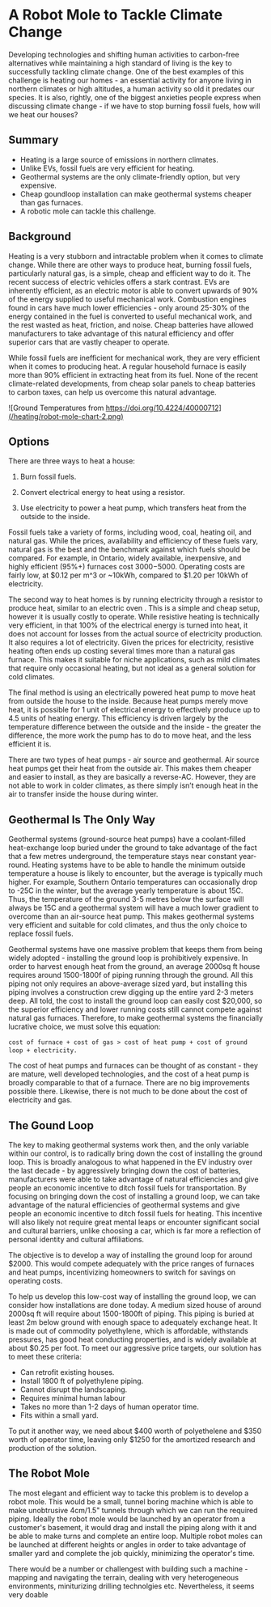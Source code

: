 # A Robot Mole to Tackle Climate Change


Developing technologies and shifting human activities to carbon-free alternatives while maintaining a high standard of living is the key to successfully tackling climate change. One of the best examples of this challenge is heating our homes - an essential activity for anyone living in northern climates or high altitudes, a human activity so old it predates our species. It is also, rightly, one of the biggest anxieties people express when discussing climate change - if we have to stop burning fossil fuels, how will we heat our houses?



## Summary

* Heating is a large source of emissions in northern climates.
* Unlike EVs, fossil fuels are very efficient for heating.
* Geothermal systems are the only climate-friendly option, but very expensive.
* Cheap goundloop installation can make geothermal systems cheaper than gas furnaces.
* A robotic mole can tackle this challenge.

## Background
Heating is a very stubborn and intractable problem when it comes to climate change. While there are other ways to produce heat, burning fossil fuels, particularly natural gas, is a simple, cheap and efficient way to do it. The recent success of electric vehicles offers a stark contrast. EVs are inherently efficient, as an electric motor is able to convert upwards of 90% of the energy supplied to useful mechanical work. Combustion engines found in cars have much lower efficiencies - only around 25-30% of the energy contained in the fuel is converted to useful mechanical work, and the rest wasted as heat, friction, and noise. Cheap batteries have allowed manufacturers to take advantage of this natural efficiency and offer superior cars that are vastly cheaper to operate.

While fossil fuels are inefficient for mechanical work, they are very efficient when it comes to producing heat. A regular household furnace is easily more than 90% efficient in extracting heat from its fuel. None of the recent climate-related developments, from cheap solar panels to cheap batteries to carbon taxes, can help us overcome this natural advantage.

 ![Ground Temperatures from https://doi.org/10.4224/40000712](/heating/robot-mole-chart-2.png)
## Options
There are three ways to heat a house: 

1. Burn fossil fuels.

2. Convert electrical energy to heat using a resistor.

3.  Use electricity to power a heat pump, which transfers heat from the outside to the inside. 

Fossil fuels take a variety of forms, including wood, coal, heating oil, and natural gas. While the prices, availability and efficiency of these fuels vary, natural gas is the best and the benchmark against which fuels should be compared. For example, in Ontario, widely available, inexpensive, and highly efficient (95%+) furnaces cost $3000-$5000. Operating costs are fairly low, at $0.12 per m^3 or ~10kWh, compared to $1.20 per 10kWh of electricity.

The second way to heat homes is by running electricity through a resistor to produce heat, similar to an electric oven . This is a simple and cheap setup, however it is usually costly to operate. While resistive heating is technically very efficient, in that 100% of the electrical energy is turned into heat, it does not account for losses from the actual source of electricity production. It also requires a lot of electricity. Given the prices for electricity, resistive heating often ends up costing several times more than a natural gas furnace. This makes it suitable for niche applications, such as mild climates that require only occasional heating, but not ideal as a general solution for cold climates. 

The final method is using an electrically powered heat pump to move heat from outside the house to the inside. Because heat pumps merely move heat, it is possible for 1 unit of electrical energy to effectively produce up to 4.5 units of heating energy. This efficiency is driven largely by the temperature difference between the outside and the inside - the greater the difference, the more work the pump has to do to move heat, and the less efficient it is. 

There are two types of heat pumps - air source and geothermal. Air source heat pumps get their heat from the outside air. This makes them cheaper and easier to install, as they are basically a reverse-AC. However, they are not able to work in colder climates, as there simply isn’t enough heat in the air to transfer inside the house during winter.

## Geothermal Is The Only Way
Geothermal systems (ground-source heat pumps) have a coolant-filled heat-exchange loop buried under the ground to take advantage of the fact that a few metres underground, the temperature stays near constant year-round. Heating systems have to be able to handle the minimum outside temperature a house is likely to encounter, but the average is typically much higher. For example, Southern Ontario temperatures can occasionally drop to -25C in the winter, but the average yearly temperature is about 15C. Thus, the temperature of the ground 3-5 metres below the surface will always be 15C and a geothermal system will have a much lower gradient to overcome than an air-source heat pump. This makes geothermal systems very efficient and suitable for cold climates, and thus the only choice to replace fossil fuels.

Geothermal systems have one massive problem that keeps them from being widely adopted - installing the ground loop is prohibitively expensive. In order to harvest enough heat from the ground, an average 2000sq ft house requires around 1500-1800f of piping running through the ground. All this piping not only requires an above-average sized yard, but installing this piping involves a construction crew digging up the entire yard 2-3 meters deep. All told, the cost to install the ground loop can easily cost $20,000, so the superior efficiency and lower running costs still cannot compete against natural gas furnaces. Therefore, to make geothermal systems the financially lucrative choice, we must solve this equation:

```
cost of furnace + cost of gas > cost of heat pump + cost of ground loop + electricity. 
```

The cost of heat pumps and furnaces can be thought of as constant - they are mature, well developed technologies, and the cost of a heat pump is broadly comparable to that of a furnace. There are no big improvements possible there. Likewise, there is not much to be done about the cost of electricity and gas. 

## The Gound Loop
The key to making geothermal systems work then, and the only variable within our control, is to radically bring down the cost of installing the ground loop. This is broadly analogous to what happened in the EV industry over the last decade - by aggressively bringing down the cost of batteries, manufacturers were able to take advantage of natural efficiencies and give people an economic incentive to ditch fossil fuels for transportation. By focusing on bringing down the cost of installing a ground loop, we can take advantage of the natural efficiencies of geothermal systems and give people an economic incentive to ditch fossil fuels for heating. This incentive will also likely not require great mental leaps or encounter significant social and cultural barriers, unlike choosing a car, which is far more a reflection of personal identity and cultural affiliations. 

The objective is to develop a way of installing the ground loop for around $2000. This would compete adequately with the price ranges of furnaces and heat pumps, incentivizing homeowners to switch for savings on operating costs.

To help us develop this low-cost way of installing the ground loop, we can consider how installations are done today. A medium sized house of around 2000sq ft will require about 1500-1800ft of piping. This piping is buried at least 2m below ground with enough space to adequately exchange heat. It is made out of commodity polyethylene, which is affordable, withstands pressures, has good heat conducting properties, and is widely available at about $0.25 per foot. To meet our aggressive price targets, our solution has to meet these criteria:
* Can retrofit existing houses.
* Install 1800 ft of polyethylene piping.
* Cannot disrupt the landscaping.
* Requires minimal human labour
* Takes no more than 1-2 days of human operator time.
* Fits within a small yard.

To put it another way, we need about $400 worth of polyethelene and $350 worth of operator time, leaving only $1250 for the amortized research and production of the solution.

## The Robot Mole

The most elegant and efficient way to tacke this problem is to develop a robot mole. This would be a small, tunnel boring machine which is able to make unobtrusive 4cm/1.5" tunnels through which we can run the required piping. Ideally the robot mole would be launched by an operator from a customer's basement, it would drag and install the piping along with it and be able to make turns and complete an entire loop. Multiple robot moles can be launched at different heights or angles in order to take advantage of smaller yard and complete the job quickly, minimizing the operator's time.

There would be a number or challengest with building such a machine - mapping and navigating the terrain, dealing with very heterogeneous environments, miniturizing drilling technolgies etc. Nevertheless, it seems very doable

